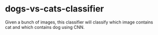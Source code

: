 # dogs-vs-cats-classifier
Given a bunch of images, this classifier will classify which image contains cat and which contains dog using CNN.
